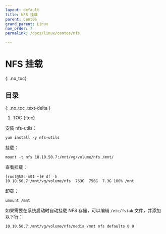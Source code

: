 ```yaml
---
layout: default
title: NFS 挂载
parent: CentOS
grand_parent: Linux
nav_order: 7
permalink: /docs/linux/centos/nfs

---
```


# NFS 挂载

{: .no_toc}

## 目录
{: .no_toc .text-delta }

1. TOC
{:toc}

安装 nfs-utils：


```shell
yum install -y nfs-utils
```

挂载：

```shell
mount -t nfs 10.10.50.7:/mnt/vg/volume/nfs /mnt/
```

查看挂载：

```
[root@k8s-m01 ~]# df -h
10.10.50.7:/mnt/vg/volume/nfs  763G  756G  7.3G 100% /mnt
```

卸载：


```shell
umount /mnt
```

如果需要在系统启动时自动挂载 NFS 存储，可以编辑 `/etc/fstab` 文件，并添加以下行：

```shell
10.10.50.7:/mnt/vg/volume/nfs/media /mnt nfs defaults 0 0
```



